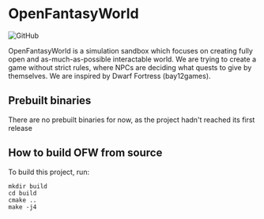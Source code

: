 # OpenFantasyWorld
![GitHub](https://img.shields.io/github/license/N-tHunters/OpenFantasyWorld)


OpenFantasyWorld is a simulation sandbox which focuses on creating fully open and as-much-as-possible interactable world. We are trying to create a game without strict rules, where NPCs are deciding what quests to give by themselves. We are inspired by Dwarf Fortress (bay12games).

## Prebuilt binaries
There are no prebuilt binaries for now, as the project hadn't reached its first release

## How to build OFW from source
To build this project, run:
```
mkdir build
cd build
cmake ..
make -j4
```

